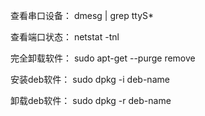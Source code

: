 查看串口设备：
dmesg | grep ttyS*

查看端口状态：
netstat -tnl

完全卸载软件：
sudo apt-get --purge remove <programname>

安装deb软件：
sudo dpkg -i deb-name

卸载deb软件：
sudo dpkg -r deb-name
